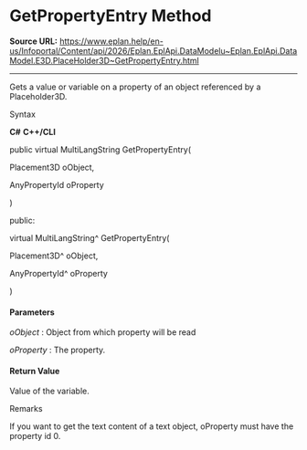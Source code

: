 # GetPropertyEntry Method

**Source URL:** https://www.eplan.help/en-us/Infoportal/Content/api/2026/Eplan.EplApi.DataModelu~Eplan.EplApi.DataModel.E3D.PlaceHolder3D~GetPropertyEntry.html

---

Gets a value or variable on a property of an object referenced by a Placeholder3D.

Syntax

**C#**
**C++/CLI**


public virtual MultiLangString GetPropertyEntry( 

   Placement3D oObject,

   AnyPropertyId oProperty

)

public:

virtual MultiLangString^ GetPropertyEntry( 

   Placement3D^ oObject,

   AnyPropertyId^ oProperty

)


#### Parameters

*oObject*
:   Object from which property will be read

*oProperty*
:   The property.

#### Return Value

Value of the variable.

Remarks

If you want to get the text content of a text object, oProperty must have the property id 0.
